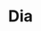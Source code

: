 ---
title: "Dia"
url: /ciudad-autonoma-de-buenos-aires/dia-avenida-san-martin-3/
shop: supermercado
---